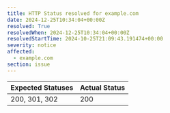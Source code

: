 ```yaml
---
title: HTTP Status resolved for example.com
date: 2024-12-25T10:34:04+00:00Z
resolved: True
resolvedWhen: 2024-12-25T10:34:04+00:00Z
resolvedStartTime: 2024-10-25T21:09:43.191474+00:00
severity: notice
affected:
  - example.com
section: issue
---
```


| Expected Statuses | Actual Status  |
|-------------------|----------------|
| 200, 301, 302 | 200 |
